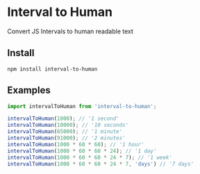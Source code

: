 # Interval to Human

Convert JS Intervals to human readable text

## Install

```
npm install interval-to-human
```

## Examples

```ts
import intervalToHuman from 'interval-to-human';

intervalToHuman(1000); // '1 second'
intervalToHuman(10000); // '10 seconds'
intervalToHuman(65000); // '1 minute'
intervalToHuman(91000); // '2 minutes'
intervalToHuman(1000 * 60 * 60); // '1 hour'
intervalToHuman(1000 * 60 * 60 * 24); // '1 day'
intervalToHuman(1000 * 60 * 60 * 24 * 7); // '1 week'
intervalToHuman(1000 * 60 * 60 * 24 * 7, 'days') // '7 days'
```
